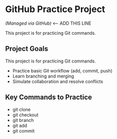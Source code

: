 # GitHub Practice Project
*(Managed via GitHub)*  <-- ADD THIS LINE

This project is for practicing Git commands.

## Project Goals

This project is for practicing Git commands.
- Practice basic Git workflow (add, commit, push)
- Learn branching and merging
- Simulate collaboration and resolve conflicts

## Key Commands to Practice
- git clone
- git checkout
- git branch
- git add
- git commit
